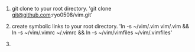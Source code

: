 1. git clone to your root directory.
   'git clone git@github.com:ryo0508/vim.git'

2. create symbolic links to your root directory.
   'ln -s ~/vim/.vim vim/.vim && ln -s ~/vim/.vimrc ~/.vimrc && ln -s ~/vim/vimfiles ~/vim/.vimfiles'

3. 
